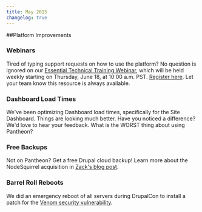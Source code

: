 ```yaml
---
title: May 2015
changelog: true
---
```

##Platform Improvements

### Webinars
Tired of typing support requests on how to use the platform? No question is ignored on our [Essential Technical Training Webinar](https://pantheon.io/new-user-training), which will be held weekly starting on Thursday, June 18, at 10:00 a.m. PST. [Register here](https://pantheon.io/new-user-training). Let your team know this resource is always available.

### Dashboard Load Times
We've been optimizing Dashboard load times, specifically for the Site Dashboard. Things are looking much better. Have you noticed a difference? We'd love to hear your feedback. What is the WORST thing about using Pantheon?

### Free Backups
Not on Pantheon? Get a free Drupal cloud backup! Learn more about the NodeSquirrel acquisition in [Zack's blog post](https://pantheon.io/blog/why-pantheon-bought-nodesquirrel).

### Barrel Roll Reboots
We did an emergency reboot of all servers during DrupalCon to install a patch for the [Venom security vulnerability](http://venom.crowdstrike.com/).
